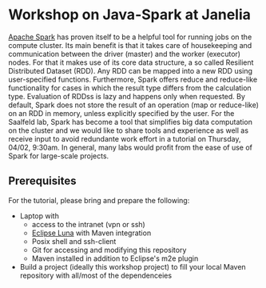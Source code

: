 # Workshop on Java-Spark at Janelia

[Apache Spark](https://spark.apache.org/) has proven itself to be a helpful tool for running jobs on the 
compute cluster.  Its main benefit is that it takes care of housekeeping and communication between the driver (master)
and the worker (executor) nodes.  For that it makes use of its core data structure, a so called Resilient Distributed 
Dataset (RDD). Any RDD can be mapped into a new RDD using user-specified functions.  Furthermore, Spark offers reduce
and reduce-like functionality for cases in which the result type differs from the calculation type.  Evaluation of RDDss
is lazy and happens only when requested. By default, Spark does not store the result of an operation (map or reduce-like)
on an RDD in memory, unless explicitly specified by the user.  For the Saalfeld lab, Spark has become a tool that
simplifies big data computation on the cluster and we would like to share tools and experience as well as receive
input to avoid redundante work effort in a tutorial on Thursday, 04/02, 9:30am.  In general, many labs would profit 
from the ease of use of Spark for large-scale projects.

## Prerequisites

For the tutorial, please bring and prepare the following:
 - Laptop with
    - access to the intranet (vpn or ssh)
    - [Eclipse Luna](https://www.eclipse.org/downloads/packages/eclipse-ide-java-developers/lunasr2) with Maven integration
    - Posix shell and ssh-client
    - Git for accessing and modifying this repository
    - Maven installed in addition to Eclipse's m2e plugin
 - Build a project (ideally this workshop project) to fill your local Maven repository with all/most of the dependenceies


